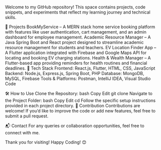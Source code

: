 Welcome to my GitHub repository! This space contains projects, code snippets, and experiments that reflect my learning journey and technical skills.

📂 Projects
BookMyService – A MERN stack home service booking platform with features like user authentication, cart management, and an admin dashboard for employee management.
Academic Resource Manager – A Java Spring Boot and React project designed to streamline academic resource management for students and teachers.
EV Location Finder App – A Flutter application integrated with Firebase and Google Maps API for locating and booking EV charging stations.
Health & Wealth Manager – A Flutter-based app providing reminders for health routines and financial deadlines.
🚀 Tech Stack
Frontend: React.js, Flutter, HTML, CSS, JavaScript
Backend: Node.js, Express.js, Spring Boot, PHP
Database: MongoDB, MySQL, Firebase
Tools & Platforms: Postman, IntelliJ IDEA, Visual Studio Code

🛠️ How to Use
Clone the Repository:
bash
Copy
Edit
git clone <repository-url>
Navigate to the Project Folder:
bash
Copy
Edit
cd <project-name>
Follow the specific setup instructions provided in each project directory.
🤝 Contribution
Contributions are welcome! If you’d like to improve the code or add new features, feel free to submit a pull request.

📬 Contact
For any queries or collaboration opportunities, feel free to connect with me.

Thank you for visiting! Happy Coding! 😊

